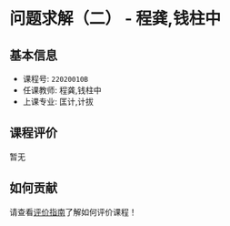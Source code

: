 # 问题求解（二） - 程龚,钱柱中

## 基本信息

- 课程号: `22020010B`
- 任课教师: 程龚,钱柱中
- 上课专业: 匡计,计拔

## 课程评价

暂无

## 如何贡献

请查看[评价指南](../how-to-comment.md)了解如何评价课程！
